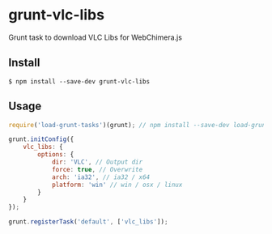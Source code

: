 # grunt-vlc-libs
Grunt task to download VLC Libs for WebChimera.js


## Install

```
$ npm install --save-dev grunt-vlc-libs
```


## Usage

```js
require('load-grunt-tasks')(grunt); // npm install --save-dev load-grunt-tasks

grunt.initConfig({
	vlc_libs: {
        options: {
            dir: 'VLC', // Output dir
            force: true, // Overwrite 
            arch: 'ia32', // ia32 / x64 
            platform: 'win' // win / osx / linux
        }
    }
});

grunt.registerTask('default', ['vlc_libs']);
```
